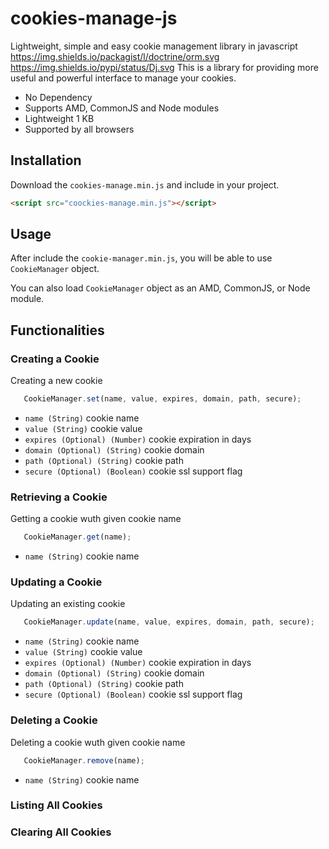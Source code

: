# cookies-manage-js
Lightweight, simple and easy cookie management library in javascript
https://img.shields.io/packagist/l/doctrine/orm.svg 
https://img.shields.io/pypi/status/Dj.svg
This is a library for providing more useful and powerful interface to manage your cookies.
- No Dependency
- Supports AMD, CommonJS and Node modules
- Lightweight 1 KB
- Supported by all browsers


## Installation
Download the `cookies-manage.min.js` and include in your project.

```html
<script src="coockies-manage.min.js"></script>
```

## Usage
After include the `cookie-manager.min.js`, you will be able to use `CookieManager` object.

You can also load `CookieManager` object as an AMD, CommonJS, or Node module.


## Functionalities

### Creating a Cookie

Creating a new cookie

```js
   CookieManager.set(name, value, expires, domain, path, secure);
```

- `name (String)` cookie name
- `value (String)` cookie value
- `expires (Optional) (Number)` cookie expiration in days
- `domain (Optional) (String)` cookie domain
- `path (Optional) (String)` cookie path
- `secure (Optional) (Boolean)` cookie ssl support flag


### Retrieving a Cookie

Getting a cookie wuth given cookie name

```js
   CookieManager.get(name);
```

- `name (String)` cookie name


### Updating a Cookie

Updating an existing cookie

```js
   CookieManager.update(name, value, expires, domain, path, secure);
```

- `name (String)` cookie name
- `value (String)` cookie value
- `expires (Optional) (Number)` cookie expiration in days
- `domain (Optional) (String)` cookie domain
- `path (Optional) (String)` cookie path
- `secure (Optional) (Boolean)` cookie ssl support flag


### Deleting a Cookie

Deleting a cookie wuth given cookie name

```js
   CookieManager.remove(name);
```

- `name (String)` cookie name


### Listing All Cookies

### Clearing All Cookies

